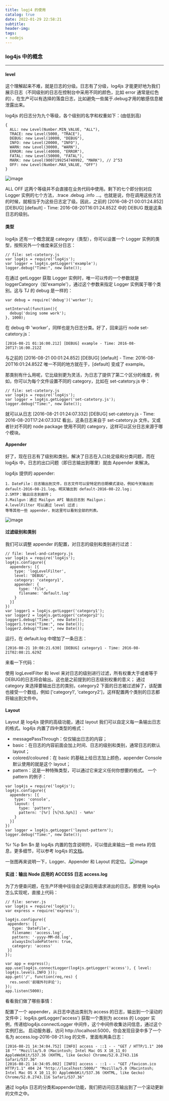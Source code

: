 ```yaml
---
title: logj4 的使用
catalog: true
date: 2022-01-29 22:58:21
subtitle:
header-img:
tags:
- nodejs
---
```


### log4js 中的概念
---
####  level
这个理解起来不难，就是日志的分级。日志有了分级，log4js 才能更好地为我们展示日志（不同级别的日志在控制台中采用不同的颜色，比如 error 通常是红色的），在生产可以有选择的落盘日志，比如避免一些属于.debug才用的敏感信息被泄露出来。

log4js 的日志分为九个等级，各个级别的名字和权重如下：(由低到高)


```
{
  ALL: new Level(Number.MIN_VALUE, "ALL"),
  TRACE: new Level(5000, "TRACE"),
  DEBUG: new Level(10000, "DEBUG"),
  INFO: new Level(20000, "INFO"),
  WARN: new Level(30000, "WARN"),
  ERROR: new Level(40000, "ERROR"),
  FATAL: new Level(50000, "FATAL"),
  MARK: new Level(9007199254740992, "MARK"), // 2^53
  OFF: new Level(Number.MAX_VALUE, "OFF")
}
```
![image](https://pic2.zhimg.com/80/c6ef61e47e46f843f752a561bae450d0_hd.jpg)

ALL OFF 这两个等级并不会直接在业务代码中使用。剩下的七个即分别对应 Logger 实例的七个方法，.trace .debug .info ...。也就是说，你在调用这些方法的时候，就相当于为这些日志定了级。因此，之前的 [2016-08-21 00:01:24.852] [DEBUG] [default] - Time: 2016-08-20T16:01:24.852Z 中的 DEBUG 既是这条日志的级别。

#### 类型

log4js 还有一个概念就是 category（类型），你可以设置一个 Logger 实例的类型，按照另外一个维度来区分日志：

```
// file: set-catetory.js
var log4js = require('log4js');
var logger = log4js.getLogger('example');
logger.debug("Time:", new Date());
```

在通过 getLogger 获取 Logger 实例时，唯一可以传的一个参数就是 loggerCategory（如'example'），通过这个参数来指定 Logger 实例属于哪个类别。这与 TJ 的 debug 是一样的：


```
var debug = require('debug')('worker');

setInterval(function(){
  debug('doing some work');
}, 1000);
```
在 debug 中 'worker'，同样也是为日志分类。好了，回来运行 node set-catetory.js：

```
[2016-08-21 01:16:00.212] [DEBUG] example - Time: 2016-08-20T17:16:00.212Z
```

与之前的 [2016-08-21 00:01:24.852] [DEBUG] [default] - Time: 2016-08-20T16:01:24.852Z 唯一不同的地方就在于，[default] 变成了 example。

那类别有什么用呢，它比级别更为灵活，为日志了提供了第二个区分的维度，例如，你可以为每个文件设置不同的 category，比如在 set-catetory.js 中：

```
// file: set-catetory.js
var log4js = require('log4js');
var logger = log4js.getLogger('set-catetory.js');
logger.debug("Time:", new Date());
```

就可以从日志 [2016-08-21 01:24:07.332] [DEBUG] set-catetory.js - Time: 2016-08-20T17:24:07.331Z 看出，这条日志来自于 set-catetory.js 文件。又或者针对不同的 node package 使用不同的 category，这样可以区分日志来源于哪个模块。

#### Appender
好了，现在日志有了级别和类别，解决了日志在入口处定级和分类问题，而在 log4js 中，日志的出口问题（即日志输出到哪里）就由 Appender 来解决。

log4js 提供的 appender:
```
1. DateFile：日志输出到文件，日志文件可以安特定的日期模式滚动，例如今天输出到 default-2016-08-21.log，明天输出到 default-2016-08-22.log；
2.SMTP：输出日志到邮件；
3.Mailgun：通过 Mailgun API 输出日志到 Mailgun；
4.levelFilter 可以通过 level 过滤；
等等其他一些 appender，到这里可以看到全部的列表。
```
![image](https://pic4.zhimg.com/80/ecd0c36cabf34f9be4b9e62f2a36956d_hd.jpg)

#### 过滤级别和类别
我们可以调整 appender 的配置，对日志的级别和类别进行过滤：

```
// file: level-and-category.js
var log4js = require('log4js');
log4js.configure({
  appenders: [{
    type: 'logLevelFilter',
    level: 'DEBUG',
    category: 'category1',
    appender: {
      type: 'file',
      filename: 'default.log'
    }
  }]
})
var logger1 = log4js.getLogger('category1');
var logger2 = log4js.getLogger('category2');
logger1.debug("Time:", new Date());
logger1.trace("Time:", new Date());
logger2.debug("Time:", new Date());
```
运行，在 default.log 中增加了一条日志：

```
[2016-08-21 10:08:21.630] [DEBUG] category1 - Time: 2016-08-21T02:08:21.629Z
```
来看一下代码：

使用 logLevelFilter 和 level 来对日志的级别进行过滤，所有权重大于或者等于DEBUG的日志将会输出。这也是之前提到的日志级别权重的意义；
通过 category 来选择要输出日志的类别，category2 下面的日志被过滤掉了，该配置也接受一个数组，例如 ['category1', 'category2']，这样配置两个类别的日志都将输出到文件中。

#### Layout
Layout 是 log4js 提供的高级功能，通过 layout 我们可以自定义每一条输出日志的格式。log4js 内置了四中类型的格式：

- messagePassThrough：仅仅输出日志的内容；
- basic：在日志的内容前面会加上时间、日志的级别和类别，通常日志的默认 layout；
- colored/coloured：在 basic 的基础上给日志加上颜色，appender Console 默认使用的就是这个 layout；
- pattern：这是一种特殊类型，可以通过它来定义任何你想要的格式。
一个 pattern 的例子：

```
var log4js = require('log4js');
log4js.configure({
  appenders: [{
    type: 'console',
    layout: {
      type: 'pattern',
      pattern: '[%r] [%[%5.5p%]] - %m%n'
    }
  }]
})
var logger = log4js.getLogger('layout-pattern');
logger.debug("Time:", new Date());
```
%r %p $m $n 是 log4js 内置的包含说明符，可以借此来输出一些 meta 的信息，更多细节，可以参考 log4js 的[文档](https://link.zhihu.com/?target=https%3A//github.com/nomiddlename/log4js-node/wiki/Layouts)。

一张图再来说明一下，Logger、Appender 和 Layout 的定位。
![image](https://pic3.zhimg.com/80/e481963c2a2136f4cad008c4645f6a9b_hd.jpg)

#### 实战：输出 Node 应用的 ACCESS 日志 access.log
为了方便查问题，在生产环境中往往会记录应用请求进出的日志。那使用 log4js 怎么实现呢，直接上代码：

```
// file: server.js
var log4js = require('log4js');
var express = require('express');

log4js.configure({
 appenders: [{
   type: 'DateFile',
   filename: 'access.log',
   pattern: '-yyyy-MM-dd.log',
   alwaysIncludePattern: true,
   category: 'access'
 }]
});

var app = express();
app.use(log4js.connectLogger(log4js.getLogger('access'), { level: log4js.levels.INFO }));
app.get('/', function(req,res) {
  res.send('前端外刊评论');
});
app.listen(5000);
```
看看我们做了哪些事情：

配置了一个 appender，从日志中选出类别为 access 的日志，输出到一个滚动的文件中；
log4js.getLogger('access') 获取一个类别为 access 的 Logger 实例，传递给log4js.connectLogger 中间件，这个中间件收集访问信息，通过这个实例打出。
启动服务器，访问 http://localhost:5000，你会发现目录中多了一个名为 access.log-2016-08-21.log 的文件，里面有两条日志：

```
[2016-08-21 14:34:04.752] [INFO] access - ::1 - - "GET / HTTP/1.1" 200 18 "" "Mozilla/5.0 (Macintosh; Intel Mac OS X 10_11_0) AppleWebKit/537.36 (KHTML, like Gecko) Chrome/52.0.2743.116 Safari/537.36"
[2016-08-21 14:34:05.002] [INFO] access - ::1 - - "GET /favicon.ico HTTP/1.1" 404 24 "http://localhost:5000/" "Mozilla/5.0 (Macintosh; Intel Mac OS X 10_11_0) AppleWebKit/537.36 (KHTML, like Gecko) Chrome/52.0.2743.116 Safari/537.36"
```
通过 log4js 日志的分类和appender功能，我们把访问日志输出到了一个滚动更新的文件之中。

